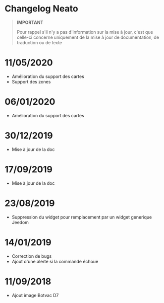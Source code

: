 # Changelog Neato

>**IMPORTANT**
>
>Pour rappel s'il n'y a pas d'information sur la mise à jour, c'est que celle-ci concerne uniquement de la mise à jour de documentation, de traduction ou de texte

# 11/05/2020

- Amélioration du support des cartes
- Support des zones

# 06/01/2020

- Amélioration du support des cartes

# 30/12/2019

- Mise à jour de la doc

# 17/09/2019

- Mise à jour de la doc

# 23/08/2019

- Suppression du widget pour remplacement par un widget generique Jeedom

# 14/01/2019

- Correction de bugs
- Ajout d'une alerte si la commande échoue

# 11/09/2018

- Ajout image Botvac D7
